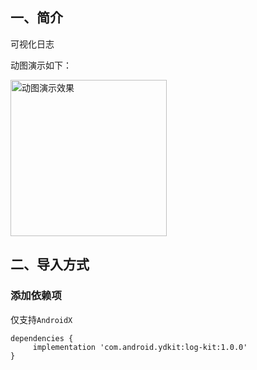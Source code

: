 ## 一、简介
可视化日志

动图演示如下：

<img src="https://github.com/ydstar/LogKit/blob/main/preview/show.gif" alt="动图演示效果" width="250px">


## 二、导入方式

### 添加依赖项
仅支持`AndroidX`
```
dependencies {
     implementation 'com.android.ydkit:log-kit:1.0.0'
}
```